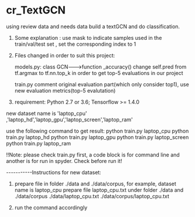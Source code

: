 # cr_TextGCN
using review data and needs data build a textGCN and do classification.

1. Some explanation :
	use mask to indicate samples used in the train/val/test set , set the corresponding index to 1

2. Files changed in order to suit this project:

	models.py:
		class GCN--->function _accuracy()
		change self.pred from tf.argmax to tf.nn.top_k in order to get top-5 evaluations in our project

	train.py 
		comment original evaluation part(which only consider top1), use new evaluation metrics(top-5 evalutation)
	
3.  requirement: Python 2.7 or 3.6; Tensorflow >= 1.4.0

new dataset name is 'laptop_cpu' ,'laptop_hd','laptop_gpu','laptop_screen','laptop_ram'

use the following command to get result:
python train.py laptop_cpu
python train.py laptop_hd
python train.py laptop_gpu
python train.py laptop_screen
python train.py laptop_ram

!!Note: please check train.py first, a code block is for command line and another is for run in spyder. Check before run it!

-----------Instructions for new dataset:
1. prepare file in folder ./data and ./data/corpus, for example, dataset name is laptop_cpu
prepare file laptop_cpu.txt under folder ./data and ./data/corpus
./data/laptop_cpu.txt
./data/corpus/laptop_cpu.txt

2. run the command accordingly
